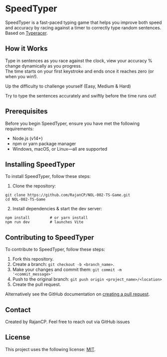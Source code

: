 # SpeedTyper

SpeedTyper is a fast-paced typing game that helps you improve both speed and accuracy by racing against a timer to correctly type random sentences. Based on [Typeracer](<https://play.typeracer.com/>).

## How it Works

Type in sentences as you race against the clock, view your accuracy % change dynamically as you progress.  
The time starts on your first keystroke and ends once it reaches zero (or when you win!).

Up the difficulty to challenge yourself (Easy, Medium & Hard)

Try to type the sentences accurately and swiftly before the time runs out!

## Prerequisites

Before you begin SpeedTyper, ensure you have met the following requirements:

* Node.js (v14+)
* npm or yarn package manager
* Windows, macOS, or Linux—all are supported

## Installing SpeedTyper

To install SpeedTyper, follow these steps:

1. Clone the repository:
```
git clone https://github.com/RajanCP/NOL-002-TS-Game.git
cd NOL-002-TS-Game
```

2. Install dependencies & start the dev server:

```
npm install         # or yarn install
npm run dev         # launches Vite
```

## Contributing to SpeedTyper

To contribute to SpeedTyper, follow these steps:

1. Fork this repository.
2. Create a branch: `git checkout -b <branch_name>`.
3. Make your changes and commit them: `git commit -m '<commit_message>'`
4. Push to the original branch: `git push origin <project_name>/<location>`
5. Create the pull request.

Alternatively see the GitHub documentation on [creating a pull request](https://help.github.com/en/github/collaborating-with-issues-and-pull-requests/creating-a-pull-request).

## Contact

Created by RajanCP. Feel free to reach out via GitHub issues

## License

This project uses the following license: [MIT](<https://mit-license.org/>).
